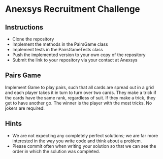 # Anexsys Recruitment Challenge

## Instructions

- Clone the repository
- Implement the methods in the PairsGame class
- Implement tests in the PairsGameTests class
- Push the implemented version to your own copy of the repository
- Submit the link to your repository via your contact at Anexsys

## Pairs Game

Implement Game to play pairs, such that all cards are spread out in a grid and each player takes it in turn to turn over two cards. They make a trick if the cards have the same rank, regardless of suit. If they make a trick, they get to have another go. The winner is the player with the most tricks. No jokers are required.

## Hints

- We are not expecting any completely perfect solutions; we are far more interested in the way you write code and think about a problem.
- Please commit often when writing your solution so that we can see the order in which the solution was completed.
